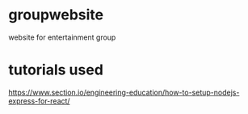 # groupwebsite
website for entertainment group


# tutorials used
https://www.section.io/engineering-education/how-to-setup-nodejs-express-for-react/